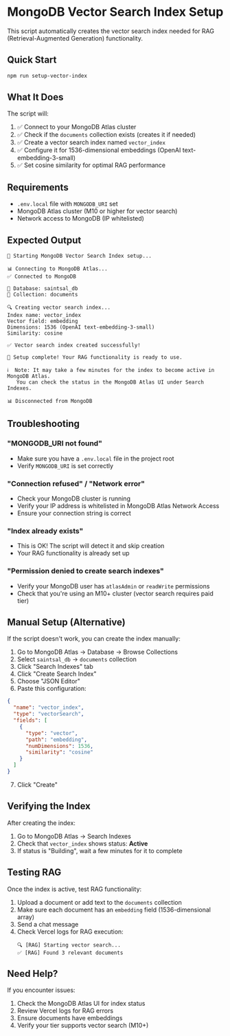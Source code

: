 # MongoDB Vector Search Index Setup

This script automatically creates the vector search index needed for RAG (Retrieval-Augmented Generation) functionality.

## Quick Start

```bash
npm run setup-vector-index
```

## What It Does

The script will:
1. ✅ Connect to your MongoDB Atlas cluster
2. ✅ Check if the `documents` collection exists (creates it if needed)
3. ✅ Create a vector search index named `vector_index`
4. ✅ Configure it for 1536-dimensional embeddings (OpenAI text-embedding-3-small)
5. ✅ Set cosine similarity for optimal RAG performance

## Requirements

- `.env.local` file with `MONGODB_URI` set
- MongoDB Atlas cluster (M10 or higher for vector search)
- Network access to MongoDB (IP whitelisted)

## Expected Output

```
🚀 Starting MongoDB Vector Search Index setup...

📊 Connecting to MongoDB Atlas...
✅ Connected to MongoDB

📁 Database: saintsal_db
📄 Collection: documents

🔍 Creating vector search index...
Index name: vector_index
Vector field: embedding
Dimensions: 1536 (OpenAI text-embedding-3-small)
Similarity: cosine

✅ Vector search index created successfully!

🎉 Setup complete! Your RAG functionality is ready to use.

ℹ️  Note: It may take a few minutes for the index to become active in MongoDB Atlas.
   You can check the status in the MongoDB Atlas UI under Search Indexes.

📊 Disconnected from MongoDB
```

## Troubleshooting

### "MONGODB_URI not found"
- Make sure you have a `.env.local` file in the project root
- Verify `MONGODB_URI` is set correctly

### "Connection refused" / "Network error"
- Check your MongoDB cluster is running
- Verify your IP address is whitelisted in MongoDB Atlas Network Access
- Ensure your connection string is correct

### "Index already exists"
- This is OK! The script will detect it and skip creation
- Your RAG functionality is already set up

### "Permission denied to create search indexes"
- Verify your MongoDB user has `atlasAdmin` or `readWrite` permissions
- Check that you're using an M10+ cluster (vector search requires paid tier)

## Manual Setup (Alternative)

If the script doesn't work, you can create the index manually:

1. Go to MongoDB Atlas → Database → Browse Collections
2. Select `saintsal_db` → `documents` collection
3. Click "Search Indexes" tab
4. Click "Create Search Index"
5. Choose "JSON Editor"
6. Paste this configuration:

```json
{
  "name": "vector_index",
  "type": "vectorSearch",
  "fields": [
    {
      "type": "vector",
      "path": "embedding",
      "numDimensions": 1536,
      "similarity": "cosine"
    }
  ]
}
```

7. Click "Create"

## Verifying the Index

After creating the index:

1. Go to MongoDB Atlas → Search Indexes
2. Check that `vector_index` shows status: **Active**
3. If status is "Building", wait a few minutes for it to complete

## Testing RAG

Once the index is active, test RAG functionality:

1. Upload a document or add text to the `documents` collection
2. Make sure each document has an `embedding` field (1536-dimensional array)
3. Send a chat message
4. Check Vercel logs for RAG execution:
   ```
   🔍 [RAG] Starting vector search...
   ✅ [RAG] Found 3 relevant documents
   ```

## Need Help?

If you encounter issues:
1. Check the MongoDB Atlas UI for index status
2. Review Vercel logs for RAG errors
3. Ensure documents have embeddings
4. Verify your tier supports vector search (M10+)
